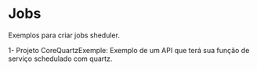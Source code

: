# Jobs
Exemplos para criar jobs sheduler.

1- Projeto CoreQuartzExemple:
Exemplo de um API que terá sua função de serviço schedulado com quartz.


